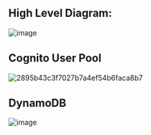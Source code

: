 ## High Level Diagram:

![image](https://github.com/MikeJR111/Cloud-and-Docker-Projects/assets/93886913/a6f2c42c-86bd-4c95-ba2c-e99b5bacd4b5)


## Cognito User Pool

![2895b43c3f7027b7a4ef54b6faca8b7](https://github.com/MikeJR111/Cloud-and-Docker-Projects/assets/93886913/5dc914fe-ca5d-45ac-aa3a-1a20966554bf)

## DynamoDB

![image](https://github.com/MikeJR111/Cloud-and-Docker-Projects/assets/93886913/a0cca0fc-69e6-4d72-9641-0fcb73c88716)
